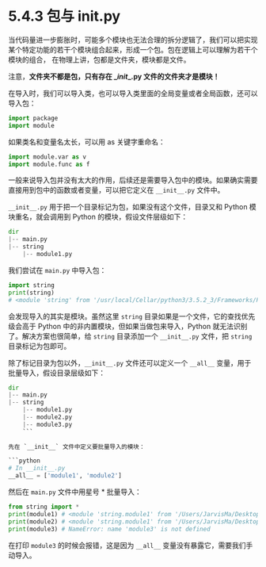 # 5.4.3 包与 init.py

当代码量进一步膨胀时，可能多个模块也无法合理的拆分逻辑了，我们可以把实现某个特定功能的若干个模块组合起来，形成一个包。包在逻辑上可以理解为若干个模块的组合， 在物理上讲，包都是文件夹，模块都是文件。

注意，**文件夹不都是包，只有存在 \__init__.py 文件的文件夹才是模块！**

在导入时，我们可以导入类，也可以导入类里面的全局变量或者全局函数，还可以导入包：

```python
import package
import module
```

如果类名和变量名太长，可以用 as 关键字重命名：

```python
import module.var as v
import module.func as f
```

一般来说导入包并没有太大的作用，后续还是需要导入包中的模块。如果确实需要直接用到包中的函数或者变量，可以把它定义在 `__init__.py` 文件中。

`__init__.py` 用于把一个目录标记为包，如果没有这个文件，目录又和 Python 模块重名，就会调用到 Python 的模块，假设文件层级如下：

```python
dir
|-- main.py
|-- string
	|-- module1.py
```

我们尝试在 `main.py` 中导入包：

```python
import string
print(string)
# <module 'string' from '/usr/local/Cellar/python3/3.5.2_3/Frameworks/Python.framework/Versions/3.5/lib/python3.5/string.py'>
```

会发现导入的其实是模块。虽然这里 `string` 目录如果是一个文件，它的查找优先级会高于 Python 中的非内置模块，但如果当做包来导入，Python 就无法识别了。解决方案也很简单，给 `string` 目录添加一个 `__init__.py` 文件，把 `string` 目录标记为包即可。

除了标记目录为包以外，`__init__.py` 文件还可以定义一个 `__all__` 变量，用于批量导入，假设目录层级如下：

```python
dir
|-- main.py
|-- string
	|-- module1.py
	|-- module2.py
	|-- module3.py
	```
	
先在 `__init__` 文件中定义要批量导入的模块：

```python
# In __init__.py
__all__ = ['module1', 'module2']
```

然后在 `main.py` 文件中用星号 * 批量导入：

```python
from string import *
print(module1) # <module 'string.module1' from '/Users/JarvisMa/Desktop/string/module1.py'>
print(module2) # <module 'string.module1' from '/Users/JarvisMa/Desktop/string/module1.py'>
print(module3) # NameError: name 'module3' is not defined
```

在打印 `module3` 的时候会报错，这是因为 `__all__` 变量没有暴露它，需要我们手动导入。
